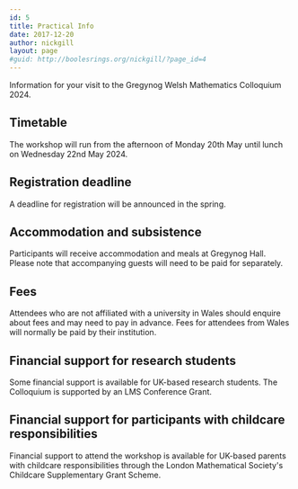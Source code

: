 ```yaml
---
id: 5
title: Practical Info
date: 2017-12-20
author: nickgill
layout: page
#guid: http://boolesrings.org/nickgill/?page_id=4
---
```


Information for your visit to the Gregynog Welsh Mathematics Colloquium 2024.

## Timetable

The workshop will run from the afternoon of Monday 20th May until lunch on Wednesday 22nd May 2024. 
<!--a href = "Gregynog23_timetable.pdf">Here is the provisional timetable.</a-->

## Registration deadline

A deadline for registration will be announced in the spring.

## Accommodation and subsistence

Participants will receive accommodation and meals at Gregynog Hall. Please 
note that accompanying guests will need to be paid for separately.

## Fees

Attendees who are not affiliated with a university in Wales should enquire about fees and may need to pay in advance. Fees for attendees from Wales will normally be paid by their institution.

## Financial support for research students

Some financial support is available for UK-based research students. The Colloquium is supported by an LMS Conference Grant.

## Financial support for participants with childcare responsibilities

Financial support to attend the workshop is available for UK-based parents with childcare responsibilities through the 
London Mathematical Society's Childcare Supplementary Grant Scheme.
